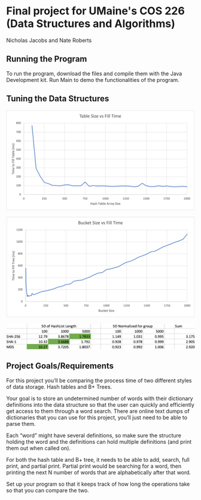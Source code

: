 # Final project for UMaine's COS 226 (Data Structures and Algorithms)
Nicholas Jacobs and Nate Roberts

## Running the Program
To run the program, download the files and compile them with the Java Development kit.  Run Main to demo the functionalities of the program.


## Tuning the Data Structures



![alt text](https://raw.githubusercontent.com/njacobs2019/DictionaryFileStructures/main/Other/TableSize.png)

![alt text](https://raw.githubusercontent.com/njacobs2019/DictionaryFileStructures/main/Other/BucketSize.png)

![alt text](https://raw.githubusercontent.com/njacobs2019/DictionaryFileStructures/main/Other/HashFunctionTune.png)



## Project Goals/Requirements
For this project you’ll be comparing the process time of two different styles of data storage. Hash tables and B+ Trees.

Your goal is to store an undetermined number of words with their dictionary definitions into the data structure so that the user can quickly and efficiently get access to them through a word search. There are online text dumps of dictionaries that you can use for this project, you’ll just
need to be able to parse them.

Each “word” might have several definitions, so make sure the structure holding the word and the definitions can hold multiple definitions (and print them out when called on).

For both the hash table and B+ tree, it needs to be able to add, search, full print, and partial print. Partial print would be searching for a word, then printing the next N number of words that are alphabetically after that word.

Set up your program so that it keeps track of how long the operations take so that you can compare the two.